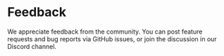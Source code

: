 # Feedback

We appreciate feedback from the community. You can post feature requests and bug reports via GitHub issues, or join the discussion in our Discord channel.
